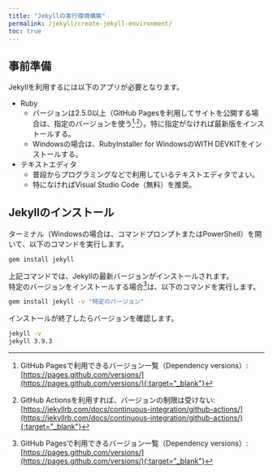 ```yaml
---
title: "Jekyllの実行環境構築"
permalink: /jekyll/create-jekyll-environment/
toc: true
---
```

## 事前準備
Jekyllを利用するには以下のアプリが必要となります。
- Ruby
  - バージョンは2.5.0以上（GitHub Pagesを利用してサイトを公開する場合は、指定のバージョンを使う[^1]<sup>,</sup>[^2]）。特に指定がなければ最新版をインストールする。
  - Windowsの場合は、RubyInstaller for WindowsのWITH DEVKITをインストールする。
- テキストエディタ
  - 普段からプログラミングなどで利用しているテキストエディタでよい。
  - 特になければVisual Studio Code（無料）を推奨。

[^1]: GitHub Pagesで利用できるバージョン一覧（Dependency versions）: [https://pages.github.com/versions/](https://pages.github.com/versions/){:target="_blank"}

[^2]: GitHub Actionsを利用すれば、バージョンの制限は受けない: [https://jekyllrb.com/docs/continuous-integration/github-actions/](https://jekyllrb.com/docs/continuous-integration/github-actions/){:target="_blank"}

## Jekyllのインストール
ターミナル（Windowsの場合は、コマンドプロンプトまたはPowerShell）を開いて、以下のコマンドを実行します。
```bash
gem install jekyll
```
上記コマンドでは、Jekyllの最新バージョンがインストールされます。  
特定のバージョンをインストールする場合[^1]は、以下のコマンドを実行します。
```bash
gem install jekyll -v "特定のバージョン"
```
インストールが終了したらバージョンを確認します。
```bash
jekyll -v
jekyll 3.9.3
```
